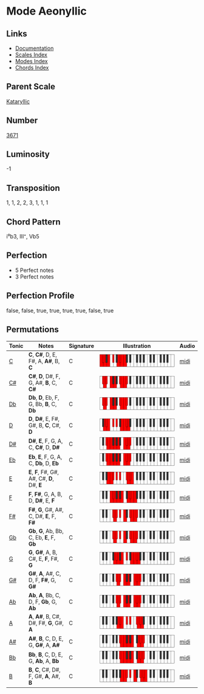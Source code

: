 # Mode Aeonyllic

## Links

- [Documentation](README.md)
- [Scales Index](Scales.md)
- [Modes Index](Modes.md)
- [Chords Index](Chords.md)

## Parent Scale

[Kataryllic](ScaleKataryllic.md)

## Number

[3671](https://ianring.com/musictheory/scales/3671)

## Luminosity

-1

## Transposition

1, 1, 2, 2, 3, 1, 1, 1

## Chord Pattern

i⁰b3, III⁺, Vb5

## Perfection

- 5 Perfect notes
- 3 Perfect notes

## Perfection Profile

false, false, true, true, true, true, false, true

## Permutations

| Tonic | Notes | Signature | Illustration | Audio |
|-------|-------|-----------|--------------|-------|
| [C](ModeCNaturalAeonyllic.md) | **C**, **C#**, D, E, F#, A, **A#**, B, **C** | C | ![CNaturalAeonyllic](ModeCNaturalAeonyllic.png) | [midi](https://github.com/edipermadi/music/blob/main/docs/ModeCNaturalAeonyllic.mid?raw=true) |
| [C#](ModeCSharpAeonyllic.md) | **C#**, **D**, D#, F, G, A#, **B**, C, **C#** | C | ![CSharpAeonyllic](ModeCSharpAeonyllic.png) | [midi](https://github.com/edipermadi/music/blob/main/docs/ModeCSharpAeonyllic.mid?raw=true) |
| [Db](ModeDFlatAeonyllic.md) | **Db**, **D**, Eb, F, G, Bb, **B**, C, **Db** | C | ![DFlatAeonyllic](ModeDFlatAeonyllic.png) | [midi](https://github.com/edipermadi/music/blob/main/docs/ModeDFlatAeonyllic.mid?raw=true) |
| [D](ModeDNaturalAeonyllic.md) | **D**, **D#**, E, F#, G#, B, **C**, C#, **D** | C | ![DNaturalAeonyllic](ModeDNaturalAeonyllic.png) | [midi](https://github.com/edipermadi/music/blob/main/docs/ModeDNaturalAeonyllic.mid?raw=true) |
| [D#](ModeDSharpAeonyllic.md) | **D#**, **E**, F, G, A, C, **C#**, D, **D#** | C | ![DSharpAeonyllic](ModeDSharpAeonyllic.png) | [midi](https://github.com/edipermadi/music/blob/main/docs/ModeDSharpAeonyllic.mid?raw=true) |
| [Eb](ModeEFlatAeonyllic.md) | **Eb**, **E**, F, G, A, C, **Db**, D, **Eb** | C | ![EFlatAeonyllic](ModeEFlatAeonyllic.png) | [midi](https://github.com/edipermadi/music/blob/main/docs/ModeEFlatAeonyllic.mid?raw=true) |
| [E](ModeENaturalAeonyllic.md) | **E**, **F**, F#, G#, A#, C#, **D**, D#, **E** | C | ![ENaturalAeonyllic](ModeENaturalAeonyllic.png) | [midi](https://github.com/edipermadi/music/blob/main/docs/ModeENaturalAeonyllic.mid?raw=true) |
| [F](ModeFNaturalAeonyllic.md) | **F**, **F#**, G, A, B, D, **D#**, E, **F** | C | ![FNaturalAeonyllic](ModeFNaturalAeonyllic.png) | [midi](https://github.com/edipermadi/music/blob/main/docs/ModeFNaturalAeonyllic.mid?raw=true) |
| [F#](ModeFSharpAeonyllic.md) | **F#**, **G**, G#, A#, C, D#, **E**, F, **F#** | C | ![FSharpAeonyllic](ModeFSharpAeonyllic.png) | [midi](https://github.com/edipermadi/music/blob/main/docs/ModeFSharpAeonyllic.mid?raw=true) |
| [Gb](ModeGFlatAeonyllic.md) | **Gb**, **G**, Ab, Bb, C, Eb, **E**, F, **Gb** | C | ![GFlatAeonyllic](ModeGFlatAeonyllic.png) | [midi](https://github.com/edipermadi/music/blob/main/docs/ModeGFlatAeonyllic.mid?raw=true) |
| [G](ModeGNaturalAeonyllic.md) | **G**, **G#**, A, B, C#, E, **F**, F#, **G** | C | ![GNaturalAeonyllic](ModeGNaturalAeonyllic.png) | [midi](https://github.com/edipermadi/music/blob/main/docs/ModeGNaturalAeonyllic.mid?raw=true) |
| [G#](ModeGSharpAeonyllic.md) | **G#**, **A**, A#, C, D, F, **F#**, G, **G#** | C | ![GSharpAeonyllic](ModeGSharpAeonyllic.png) | [midi](https://github.com/edipermadi/music/blob/main/docs/ModeGSharpAeonyllic.mid?raw=true) |
| [Ab](ModeAFlatAeonyllic.md) | **Ab**, **A**, Bb, C, D, F, **Gb**, G, **Ab** | C | ![AFlatAeonyllic](ModeAFlatAeonyllic.png) | [midi](https://github.com/edipermadi/music/blob/main/docs/ModeAFlatAeonyllic.mid?raw=true) |
| [A](ModeANaturalAeonyllic.md) | **A**, **A#**, B, C#, D#, F#, **G**, G#, **A** | C | ![ANaturalAeonyllic](ModeANaturalAeonyllic.png) | [midi](https://github.com/edipermadi/music/blob/main/docs/ModeANaturalAeonyllic.mid?raw=true) |
| [A#](ModeASharpAeonyllic.md) | **A#**, **B**, C, D, E, G, **G#**, A, **A#** | C | ![ASharpAeonyllic](ModeASharpAeonyllic.png) | [midi](https://github.com/edipermadi/music/blob/main/docs/ModeASharpAeonyllic.mid?raw=true) |
| [Bb](ModeBFlatAeonyllic.md) | **Bb**, **B**, C, D, E, G, **Ab**, A, **Bb** | C | ![BFlatAeonyllic](ModeBFlatAeonyllic.png) | [midi](https://github.com/edipermadi/music/blob/main/docs/ModeBFlatAeonyllic.mid?raw=true) |
| [B](ModeBNaturalAeonyllic.md) | **B**, **C**, C#, D#, F, G#, **A**, A#, **B** | C | ![BNaturalAeonyllic](ModeBNaturalAeonyllic.png) | [midi](https://github.com/edipermadi/music/blob/main/docs/ModeBNaturalAeonyllic.mid?raw=true) |
